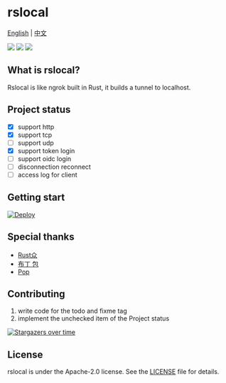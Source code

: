 # rslocal

[English](README.md) | [中文](README_zh.md)

[![](https://github.com/saltbo/rslocal/workflows/build/badge.svg)](https://github.com/saltbo/rslocal/actions?query=workflow%3Abuild)
[![](https://img.shields.io/github/v/release/saltbo/rslocal.svg)](https://github.com/saltbo/rslocal/releases)
[![](https://img.shields.io/github/license/saltbo/rslocal.svg)](https://github.com/saltbo/rslocal/blob/master/LICENSE)

## What is rslocal?

Rslocal is like ngrok built in Rust, it builds a tunnel to localhost.

## Project status

- [x] support http
- [x] support tcp
- [ ] support udp
- [x] support token login
- [ ] support oidc login
- [ ] disconnection reconnect
- [ ] access log for client

## Getting start

[![Deploy](https://www.herokucdn.com/deploy/button.svg)](https://heroku.com/deploy?template=https://github.com/saltbo/zpan)

## Special thanks

- [Rust众](https://t.me/rust_zh)
- [布丁 包](https://github.com/bdbai)
- [Pop](https://t.me/Pop_gg)

## Contributing

1. write code for the todo and fixme tag
2. implement the unchecked item of the Project status

[![Stargazers over time](https://starchart.cc/saltbo/rslocal.svg)](https://starchart.cc/saltbo/rslocal)

## License

rslocal is under the Apache-2.0 license. See the [LICENSE](/LICENSE) file for details.
